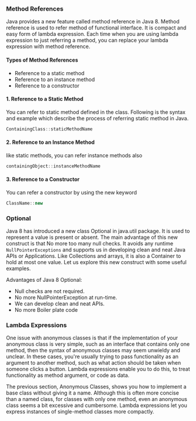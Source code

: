 ### Method References

Java provides a new feature called method reference in Java 8. Method reference is used to refer method of functional interface. It is compact and easy form of lambda expression. Each time when you are using lambda expression to just referring a method, you can replace your lambda expression with method reference.

#### Types of Method References

- Reference to a static method
- Reference to an instance method
- Reference to a constructor

#### 1. Reference to a Static Method

You can refer to static method defined in the class. Following is the syntax and example which describe the process of referring static method in Java.

```java
ContainingClass::staticMethodName
```

#### 2. Reference to an Instance Method

like static methods, you can refer instance methods also

```java
containingObject::instanceMethodName  
```

#### 3. Reference to a Constructor

You can refer a constructor by using the new keyword

```java
ClassName::new
```

### Optional

Java 8 has introduced a new class Optional in java.util package. It is used to represent a value is present or absent. The main advantage of this new construct is that No more too many null checks. It avoids any runtime `NullPointerExceptions` and supports us in developing clean and neat Java APIs or Applications. Like Collections and arrays, it is also a Container to hold at most one value. Let us explore this new construct with some useful examples.

Advantages of Java 8 Optional:

- Null checks are not required.
- No more NullPointerException at run-time.
- We can develop clean and neat APIs.
- No more Boiler plate code

### Lambda Expressions

One issue with anonymous classes is that if the implementation of your anonymous class is very simple, such as an interface that contains only one method, then the syntax of anonymous classes may seem unwieldy and unclear. In these cases, you're usually trying to pass functionality as an argument to another method, such as what action should be taken when someone clicks a button. Lambda expressions enable you to do this, to treat functionality as method argument, or code as data.

The previous section, Anonymous Classes, shows you how to implement a base class without giving it a name. Although this is often more concise than a named class, for classes with only one method, even an anonymous class seems a bit excessive and cumbersome. Lambda expressions let you express instances of single-method classes more compactly.